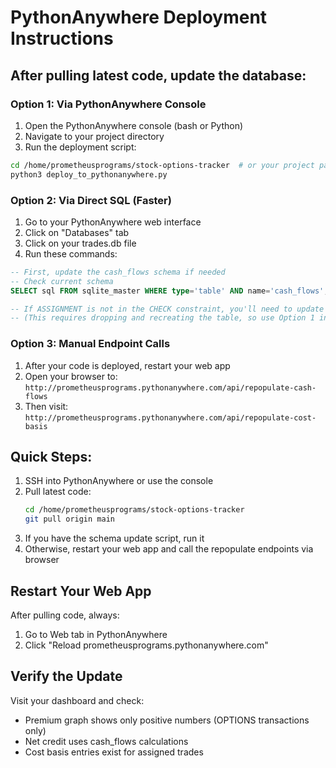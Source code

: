 # PythonAnywhere Deployment Instructions

## After pulling latest code, update the database:

### Option 1: Via PythonAnywhere Console

1. Open the PythonAnywhere console (bash or Python)
2. Navigate to your project directory
3. Run the deployment script:

```bash
cd /home/prometheusprograms/stock-options-tracker  # or your project path
python3 deploy_to_pythonanywhere.py
```

### Option 2: Via Direct SQL (Faster)

1. Go to your PythonAnywhere web interface
2. Click on "Databases" tab
3. Click on your trades.db file
4. Run these commands:

```sql
-- First, update the cash_flows schema if needed
-- Check current schema
SELECT sql FROM sqlite_master WHERE type='table' AND name='cash_flows';

-- If ASSIGNMENT is not in the CHECK constraint, you'll need to update it
-- (This requires dropping and recreating the table, so use Option 1 instead)
```

### Option 3: Manual Endpoint Calls

1. After your code is deployed, restart your web app
2. Open your browser to: `http://prometheusprograms.pythonanywhere.com/api/repopulate-cash-flows`
3. Then visit: `http://prometheusprograms.pythonanywhere.com/api/repopulate-cost-basis`

## Quick Steps:

1. SSH into PythonAnywhere or use the console
2. Pull latest code:
   ```bash
   cd /home/prometheusprograms/stock-options-tracker
   git pull origin main
   ```
3. If you have the schema update script, run it
4. Otherwise, restart your web app and call the repopulate endpoints via browser

## Restart Your Web App

After pulling code, always:
1. Go to Web tab in PythonAnywhere
2. Click "Reload prometheusprograms.pythonanywhere.com"

## Verify the Update

Visit your dashboard and check:
- Premium graph shows only positive numbers (OPTIONS transactions only)
- Net credit uses cash_flows calculations
- Cost basis entries exist for assigned trades

